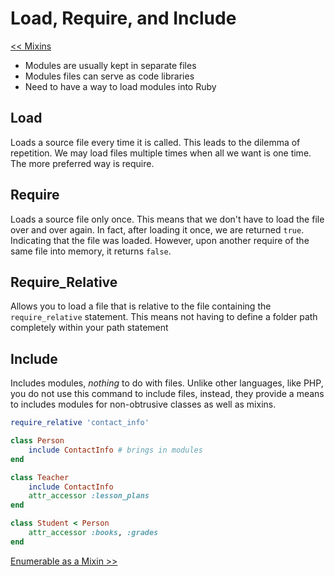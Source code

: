 Load, Require, and Include
==========================

[<< Mixins](https://github.com/KLVTZ/Ruby-Essentials/blob/master/notes/Chapter_07:%20Modules/02.mixins.md)

- Modules are usually kept in separate files
- Modules files can serve as code libraries
- Need to have a way to load modules into Ruby

Load
----
Loads a source file every time it is called. This leads to the dilemma of
repetition. We may load files multiple times when all we want is one time.
The more preferred way is require.

Require
-------
Loads a source file only once. This means that we don't have to load the file
over and over again. In fact, after loading it once, we are returned `true`.
Indicating that the file was loaded. However, upon another require of the same
file into memory, it returns `false`.

Require_Relative
----------------
Allows you to load a file that is relative to the file containing the
`require_relative` statement. This means not having to define a folder path
completely within your path statement

Include
--------
Includes modules, *nothing* to do with files. Unlike other languages, like PHP,
you do not use this command to include files, instead, they provide a means to
includes modules for non-obtrusive classes as well as mixins.

```ruby
require_relative 'contact_info'

class Person
	include ContactInfo # brings in modules
end

class Teacher
	include ContactInfo
	attr_accessor :lesson_plans
end

class Student < Person
	attr_accessor :books, :grades
end
```

[Enumerable as a Mixin >>](https://github.com/KLVTZ/Ruby-Essentials/blob/master/notes/Chapter_07:%20Modules/04.enumerable_as_a_mixin.md)
